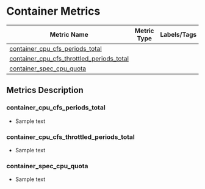 # Container Metrics

| Metric Name                                                                             | Metric Type | Labels/Tags | Status |
|-----------------------------------------------------------------------------------------|-------------|-------------|--------|
| [container_cpu_cfs_periods_total](#container_cpu_cfs_periods_total)                     |             |             |        |
| [container_cpu_cfs_throttled_periods_total](#container_cpu_cfs_throttled_periods_total) |             |             |        |
| [container_spec_cpu_quota](#container_spec_cpu_quota)                                   |             |             |        |

## Metrics Description

### container_cpu_cfs_periods_total

- Sample text

### container_cpu_cfs_throttled_periods_total

- Sample text

### container_spec_cpu_quota

- Sample text
